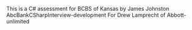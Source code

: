 This is a C# assessment for BCBS of Kansas by James Johnston
AbcBankCSharpInterview-development
For Drew Lamprecht of Abbott-unlimited